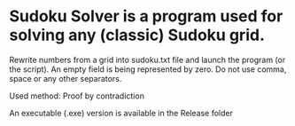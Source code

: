 # Sudoku Solver is a program used for solving any (classic) Sudoku grid.
Rewrite numbers from a grid into sudoku.txt file and launch the program (or the script). An empty field is being represented by zero. Do not use comma, space or any other separators.

Used method: Proof by contradiction

An executable (.exe) version is available in the Release folder

